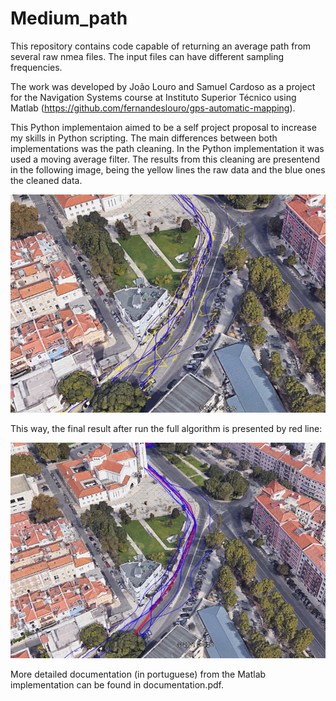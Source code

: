# Medium_path

This repository contains code capable of returning an average path from several raw nmea files. The input files can have different sampling frequencies.

The work was developed by João Louro and Samuel Cardoso as a project for the Navigation Systems course at Instituto Superior Técnico using Matlab (https://github.com/fernandeslouro/gps-automatic-mapping). 

This Python implementaion aimed to be a self project proposal to increase my skills in Python scripting.
The main differences between both implementations was the path cleaning. In the Python implementation it was used a moving average filter. The results from this cleaning are presentend in the following image, being the yellow lines the raw data and the blue ones the cleaned data.

![plot](./Medium_path/moving_average_filter.png?raw=true)

This way, the final result after run the full algorithm is presented by red line:

![plot](./Medium_path/final_result.png?raw=true)


More detailed documentation (in portuguese) from the Matlab implementation can be found in documentation.pdf.
